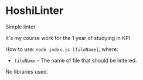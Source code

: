 # HoshiLinter

Simple linter

It's my course work for the 1 year of studying in KPI

How to use:
`node index.js [fileName]`, where:

- `fileName` - The name of file that should be lintered.

No libraries used.
